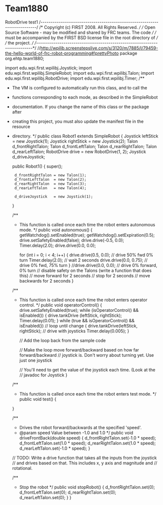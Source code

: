 Team1880
========

RobotDrive test1
/*----------------------------------------------------------------------------*/
/* Copyright (c) FIRST 2008. All Rights Reserved.                             */
/* Open Source Software - may be modified and shared by FRC teams. The code   */
/* must be accompanied by the FIRST BSD license file in the root directory of */
/* the project.                                                               */
/*----------------------------------------------------------------------------*/
//http://wpilib.screenstepslive.com/s/3120/m/7885/l/79459-the-hello-world-of-frc-robot-programming#!prettyPhoto
package org.ehtp.team1880;


import edu.wpi.first.wpilibj.Joystick;
import edu.wpi.first.wpilibj.SimpleRobot;
import edu.wpi.first.wpilibj.Talon;
import edu.wpi.first.wpilibj.RobotDrive;
import edu.wpi.first.wpilibj.Timer;
/**
 * The VM is configured to automatically run this class, and to call the
 * functions corresponding to each mode, as described in the SimpleRobot
 * documentation. If you change the name of this class or the package after
 * creating this project, you must also update the manifest file in the resource
 * directory.
 */
public class Robot1 extends SimpleRobot {
    Joystick leftStick  = new Joystick(1);
    Joystick rightStick  = new Joystick(2); 
    Talon d_frontRightTalon;
    Talon d_frontLeftTalon;
    Talon d_rearRightTalon;
    Talon d_rearLeftTalon;
    RobotDrive drive = new RobotDrive(1, 2);
    Joystick d_driveJoystick;

    public Robot1() {
        super();

        d_frontRightTalon = new Talon(1);
        d_frontLeftTalon  = new Talon(2);
        d_rearRightTalon  = new Talon(3);
        d_rearLeftTalon   = new Talon(4);

        d_driveJoystick   = new Joystick(1);
    }

    /**
     * This function is called once each time the robot enters autonomous mode.
     */
    public void autonomous() {
       getWatchdog().setEnabled(true);
       getWatchdog().setExpiration(0.5);
       drive.setSafetyEnabled(false); 
       drive.drive(-0.5, 0.0);
       Timer.delay(2.0);
       drive.drive(0.0, 0.0);
       
        for (int i = 0; i < 4; i++) { 
        drive.drive(0.5, 0.0); // drive 50% fwd 0% turn 
        Timer.delay(2.0); // wait 2 seconds 
        drive.drive(0.0, 0.75); // drive 0% fwd, 75% turn 
 } 
        //drive.drive(0.0, 0.0); // drive 0% forward, 0% turn 
        // disable safety on the Talons (write a function that does this)
        // move forward for 2 seconds
        // stop for 2 seconds
        // move backwards for 2 seconds
    }

    /**
     * This function is called once each time the robot enters operator control.
     */
    public void operatorControl() {
        drive.setSafetyEnabled(true);
        while (isOperatorControl() && isEnabled()) {
            drive.tankDrive (leftStick, rightStick);
            Timer.delay(0.01);
        }
        while (true && isOperatorControl() && isEnabled()) // loop until change 
 { 
        drive.tankDrive(leftStick, rightStick); // drive with joysticks 
        Timer.delay(0.005); 
 } 
           
        // Add the loop back from the sample code

        // Make the loop move forward/backward based on how far forward/backward
        // joystick is.  Don't worry about turning yet.  Use just one joystick

        // You'll need to get the value of the joystick each time. (Look at the
        // javadoc for Joystick
    }

    /**
     * This function is called once each time the robot enters test mode.
     */
    public void test() {

    }

    /**
     * Drives the robot forward/backwards at the specified 'speed'.
     * @param speed Value between -1.0 and 1.0
     */
    public void driveFrontBack(double speed) {
        d_frontRightTalon.set(-1.0 * speed);
        d_frontLeftTalon.set(1.0 * speed);
        d_rearRightTalon.set(1.0 * speed);
        d_rearLeftTalon.set(-1.0 * speed);
    }

    // TODO: Write a drive function that takes all the inputs from the joystick
    // and drives based on that.  This includes x, y axis and magnitude and
    // rotational.

    /**
     * Stop the robot
     */
    public void stopRobot() {
        d_frontRightTalon.set(0);
        d_frontLeftTalon.set(0);
        d_rearRightTalon.set(0);
        d_rearLeftTalon.set(0);
    }
}




